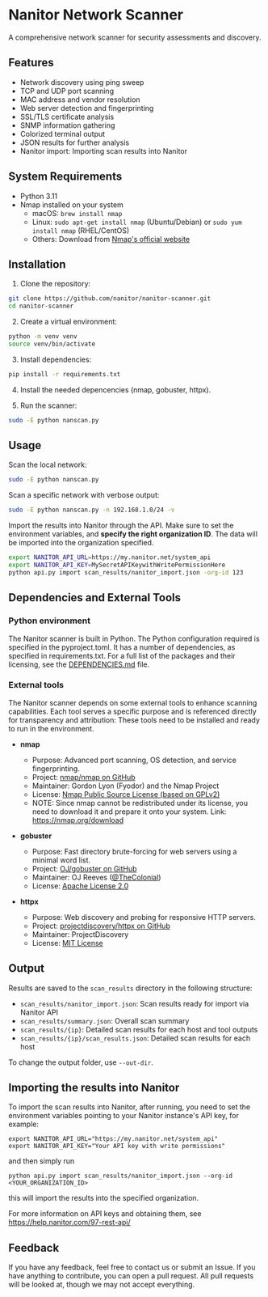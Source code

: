 # Nanitor Network Scanner

A comprehensive network scanner for security assessments and discovery.

## Features

- Network discovery using ping sweep
- TCP and UDP port scanning
- MAC address and vendor resolution
- Web server detection and fingerprinting
- SSL/TLS certificate analysis
- SNMP information gathering
- Colorized terminal output
- JSON results for further analysis
- Nanitor import: Importing scan results into Nanitor

## System Requirements

- Python 3.11
- Nmap installed on your system
  - macOS: `brew install nmap`
  - Linux: `sudo apt-get install nmap` (Ubuntu/Debian) or `sudo yum install nmap` (RHEL/CentOS)
  - Others: Download from [Nmap's official website](https://nmap.org/download.html)

## Installation

1. Clone the repository:
```bash
git clone https://github.com/nanitor/nanitor-scanner.git
cd nanitor-scanner
```

2. Create a virtual environment:
```bash
python -m venv venv
source venv/bin/activate
```

3. Install dependencies:
```bash
pip install -r requirements.txt
```

4. Install the needed depencencies (nmap, gobuster, httpx).

5. Run the scanner:
```bash
sudo -E python nanscan.py
```

## Usage

Scan the local network:
```bash
sudo -E python nanscan.py
```

Scan a specific network with verbose output:
```bash
sudo -E python nanscan.py -n 192.168.1.0/24 -v
```

Import the results into Nanitor through the API. Make sure to set the environment variables, and **specify the right organization ID**.  The data will be imported into the organization specified.
```bash
export NANITOR_API_URL=https://my.nanitor.net/system_api
export NANITOR_API_KEY=MySecretAPIKeywithWritePermissionHere
python api.py import scan_results/nanitor_import.json -org-id 123
```

## Dependencies and External Tools

### Python environment

The Nanitor scanner is built in Python.  The Python configuration required is specified in the pyproject.toml.
It has a number of dependencies, as specified in requirements.txt.
For a full list of the packages and their licensing, see the [DEPENDENCIES.md](DEPENDENCIES.md) file.

### External tools

The Nanitor scanner depends on some external tools to enhance scanning capabilities. Each tool serves a specific purpose and is referenced directly for transparency and attribution:
These tools need to be installed and ready to run in the environment.

- **nmap**
  - Purpose: Advanced port scanning, OS detection, and service fingerprinting.
  - Project: [nmap/nmap on GitHub](https://github.com/nmap/nmap)
  - Maintainer: Gordon Lyon (Fyodor) and the Nmap Project
  - License: [Nmap Public Source License (based on GPLv2)](https://nmap.org/book/man-legal.html)
  - NOTE: Since nmap cannot be redistributed under its license, you need to download it and prepare it onto your system. Link: https://nmap.org/download

- **gobuster**
  - Purpose: Fast directory brute-forcing for web servers using a minimal word list.
  - Project: [OJ/gobuster on GitHub](https://github.com/OJ/gobuster)
  - Maintainer: OJ Reeves ([@TheColonial](https://github.com/OJ))
  - License: [Apache License 2.0](https://github.com/OJ/gobuster/blob/master/LICENSE)

- **httpx**
  - Purpose: Web discovery and probing for responsive HTTP servers.
  - Project: [projectdiscovery/httpx on GitHub](https://github.com/projectdiscovery/httpx)
  - Maintainer: ProjectDiscovery
  - License: [MIT License](https://github.com/projectdiscovery/httpx/blob/master/LICENSE.md)

## Output

Results are saved to the `scan_results` directory in the following structure:

- `scan_results/nanitor_import.json`: Scan results ready for import via Nanitor API
- `scan_results/summary.json`: Overall scan summary
- `scan_results/{ip}`: Detailed scan results for each host and tool outputs
- `scan_results/{ip}/scan_results.json`: Detailed scan results for each host

To change the output folder, use `--out-dir`.

## Importing the results into Nanitor

To import the scan results into Nanitor, after running, you need to
set the environment variables pointing to your Nanitor instance's API key, for example:
```
export NANITOR_API_URL="https://my.nanitor.net/system_api"
export NANITOR_API_KEY="Your API key with write permissions"
```
and then simply run
```
python api.py import scan_results/nanitor_import.json --org-id <YOUR_ORGANIZATION_ID>
```
this will import the results into the specified organization.

For more information on API keys and obtaining them, see https://help.nanitor.com/97-rest-api/

## Feedback

If you have any feedback, feel free to contact us or submit an Issue.  If you have anything to contribute, you can open a pull request.  All pull requests will be looked at, though we may not accept everything.

